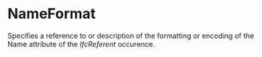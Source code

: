 NameFormat
==========

Specifies a reference to or description of the formatting or encoding of the Name attribute of the _IfcReferent_ occurence.
